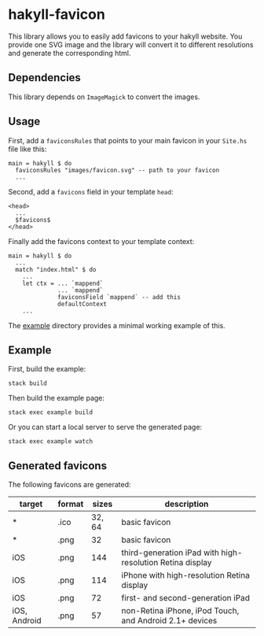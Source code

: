 # hakyll-favicon

This library allows you to easily add favicons to your hakyll website.
You provide one SVG image and the library will convert it to different resolutions and generate the corresponding html.

## Dependencies

This library depends on `ImageMagick` to convert the images.

## Usage

First, add a `faviconsRules` that points to your main favicon in your `Site.hs` file like this:

```
main = hakyll $ do
  faviconsRules "images/favicon.svg" -- path to your favicon
  ...
```

Second, add a `favicons` field in your template `head`:

```
<head>
  ...
  $favicons$
</head>
```

Finally add the favicons context to your template context:

```
main = hakyll $ do
  ...
  match "index.html" $ do
    ...
    let ctx = ... `mappend`
              ... `mappend`
              faviconsField `mappend` -- add this
              defaultContext
    ...
```

The [example](example/) directory provides a minimal working example of this.

## Example

First, build the example:

    stack build

Then build the example page:

    stack exec example build
    
Or you can start a local server to serve the generated page:

    stack exec example watch

## Generated favicons

The following favicons are generated:

target       | format | sizes  | description
-------------|--------|--------|------------
*            | .ico   | 32, 64 | basic favicon
*            | .png   | 32     | basic favicon
iOS          | .png   | 144    | third-generation iPad with high-resolution Retina display
iOS          | .png   | 114    | iPhone with high-resolution Retina display
iOS          | .png   | 72     | first- and second-generation iPad
iOS, Android | .png   | 57     | non-Retina iPhone, iPod Touch, and Android 2.1+ devices
